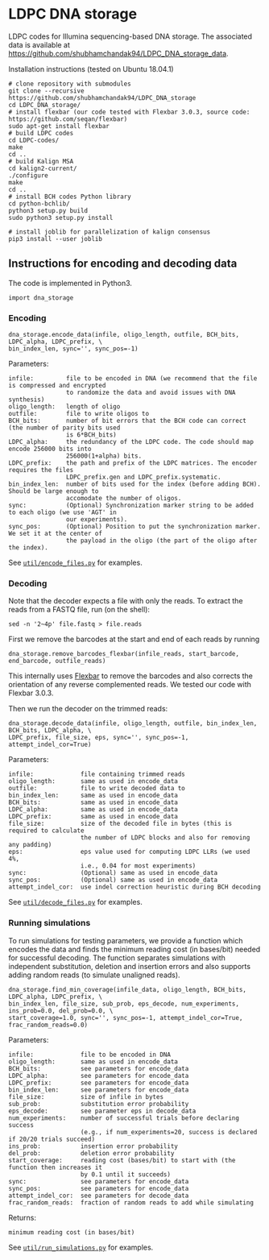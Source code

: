 # LDPC DNA storage
LDPC codes for Illumina sequencing-based DNA storage. The associated data is available at https://github.com/shubhamchandak94/LDPC_DNA_storage_data.

Installation instructions (tested on Ubuntu 18.04.1)
```
# clone repository with submodules
git clone --recursive https://github.com/shubhamchandak94/LDPC_DNA_storage
cd LDPC_DNA_storage/
# install flexbar (our code tested with Flexbar 3.0.3, source code: https://github.com/seqan/flexbar)
sudo apt-get install flexbar
# build LDPC codes
cd LDPC-codes/
make
cd ..
# build Kalign MSA
cd kalign2-current/
./configure
make
cd ..
# install BCH codes Python library
cd python-bchlib/
python3 setup.py build
sudo python3 setup.py install

# install joblib for parallelization of kalign consensus
pip3 install --user joblib
```

## Instructions for encoding and decoding data
The code is implemented in Python3.
```
import dna_storage
```
### Encoding
```
dna_storage.encode_data(infile, oligo_length, outfile, BCH_bits, LDPC_alpha, LDPC_prefix, \
bin_index_len, sync='', sync_pos=-1)
```
Parameters:
```
infile:         file to be encoded in DNA (we recommend that the file is compressed and encrypted 
                to randomize the data and avoid issues with DNA synthesis)
oligo_length:   length of oligo
outfile:        file to write oligos to
BCH_bits:       number of bit errors that the BCH code can correct (the number of parity bits used 
                is 6*BCH_bits)
LDPC_alpha:     the redundancy of the LDPC code. The code should map encode 256000 bits into 
                256000(1+alpha) bits.
LDPC_prefix:    the path and prefix of the LDPC matrices. The encoder requires the files 
                LDPC_prefix.gen and LDPC_prefix.systematic.
bin_index_len:  number of bits used for the index (before adding BCH). Should be large enough to
                accomodate the number of oligos.
sync:           (Optional) Synchronization marker string to be added to each oligo (we use 'AGT' in 
                our experiments).
sync_pos:       (Optional) Position to put the synchronization marker. We set it at the center of 
                the payload in the oligo (the part of the oligo after the index).
```
See [`util/encode_files.py`](https://github.com/shubhamchandak94/LDPC_DNA_storage/blob/master/util/encode_files.py) for examples.

### Decoding
Note that the decoder expects a file with only the reads. To extract the reads from a FASTQ file, run (on the shell):
```
sed -n '2~4p' file.fastq > file.reads
```
First we remove the barcodes at the start and end of each reads by running
```
dna_storage.remove_barcodes_flexbar(infile_reads, start_barcode, end_barcode, outfile_reads)
```
This internally uses [Flexbar](https://github.com/seqan/flexbar) to remove the barcodes and also corrects the orientation of any reverse complemented reads. We tested our code with Flexbar 3.0.3.

Then we run the decoder on the trimmed reads:
```
dna_storage.decode_data(infile, oligo_length, outfile, bin_index_len, BCH_bits, LDPC_alpha, \
LDPC_prefix, file_size, eps, sync='', sync_pos=-1, attempt_indel_cor=True)
```
Parameters:
```
infile:             file containing trimmed reads
oligo_length:       same as used in encode_data
outfile:            file to write decoded data to
bin_index_len:      same as used in encode_data
BCH_bits:           same as used in encode_data
LDPC_alpha:         same as used in encode_data
LDPC_prefix:        same as used in encode_data
file_size:          size of the decoded file in bytes (this is required to calculate 
                    the number of LDPC blocks and also for removing any padding)
eps:                eps value used for computing LDPC LLRs (we used 4%, 
                    i.e., 0.04 for most experiments)
sync:               (Optional) same as used in encode_data
sync_pos:           (Optional) same as used in encode_data
attempt_indel_cor:  use indel correction heuristic during BCH decoding
```
See [`util/decode_files.py`](https://github.com/shubhamchandak94/LDPC_DNA_storage/blob/master/util/decode_files.py) for examples.

### Running simulations
To run simulations for testing parameters, we provide a function which encodes the data and finds the minimum reading cost (in bases/bit) needed for successful decoding. The function separates simulations with independent substitution, deletion and insertion errors and also supports adding random reads (to simulate unaligned reads).
```
dna_storage.find_min_coverage(infile_data, oligo_length, BCH_bits, LDPC_alpha, LDPC_prefix, \
bin_index_len, file_size, sub_prob, eps_decode, num_experiments, ins_prob=0.0, del_prob=0.0, \
start_coverage=1.0, sync='', sync_pos=-1, attempt_indel_cor=True, frac_random_reads=0.0)
```
Parameters:
```
infile:             file to be encoded in DNA
oligo_length:       same as used in encode_data
BCH_bits:           see parameters for encode_data
LDPC_alpha:         see parameters for encode_data
LDPC_prefix:        see parameters for encode_data
bin_index_len:      see parameters for encode_data
file_size:          size of infile in bytes
sub_prob:           substitution error probability
eps_decode:         see parameter eps in decode_data
num_experiments:    number of successful trials before declaring success 
                    (e.g., if num_experiments=20, success is declared if 20/20 trials succeed)
ins_prob:           insertion error probability
del_prob:           deletion error probability
start_coverage:     reading cost (bases/bit) to start with (the function then increases it
                    by 0.1 until it succeeds)
sync:               see parameters for encode_data            
sync_pos:           see parameters for encode_data            
attempt_indel_cor:  see parameters for decode_data
frac_random_reads:  fraction of random reads to add while simulating 
```
Returns:
```
minimum reading cost (in bases/bit)
```
See [`util/run_simulations.py`](https://github.com/shubhamchandak94/LDPC_DNA_storage/blob/master/util/run_simulations.py) for examples.
